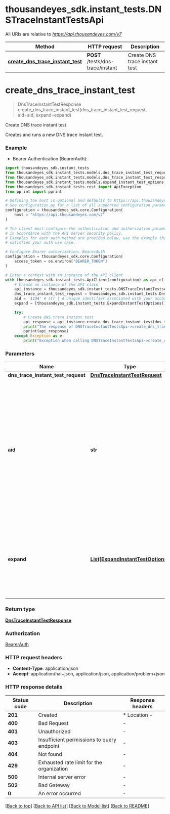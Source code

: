 # thousandeyes_sdk.instant_tests.DNSTraceInstantTestsApi

All URIs are relative to *https://api.thousandeyes.com/v7*

Method | HTTP request | Description
------------- | ------------- | -------------
[**create_dns_trace_instant_test**](DNSTraceInstantTestsApi.md#create_dns_trace_instant_test) | **POST** /tests/dns-trace/instant | Create DNS trace instant test


# **create_dns_trace_instant_test**
> DnsTraceInstantTestResponse create_dns_trace_instant_test(dns_trace_instant_test_request, aid=aid, expand=expand)

Create DNS trace instant test

Creates and runs a new DNS trace instant test.

### Example

* Bearer Authentication (BearerAuth):

```python
import thousandeyes_sdk.instant_tests
from thousandeyes_sdk.instant_tests.models.dns_trace_instant_test_request import DnsTraceInstantTestRequest
from thousandeyes_sdk.instant_tests.models.dns_trace_instant_test_response import DnsTraceInstantTestResponse
from thousandeyes_sdk.instant_tests.models.expand_instant_test_options import ExpandInstantTestOptions
from thousandeyes_sdk.instant_tests.rest import ApiException
from pprint import pprint

# Defining the host is optional and defaults to https://api.thousandeyes.com/v7
# See configuration.py for a list of all supported configuration parameters.
configuration = thousandeyes_sdk.core.Configuration(
    host = "https://api.thousandeyes.com/v7"
)

# The client must configure the authentication and authorization parameters
# in accordance with the API server security policy.
# Examples for each auth method are provided below, use the example that
# satisfies your auth use case.

# Configure Bearer authorization: BearerAuth
configuration = thousandeyes_sdk.core.Configuration(
    access_token = os.environ["BEARER_TOKEN"]
)

# Enter a context with an instance of the API client
with thousandeyes_sdk.instant_tests.ApiClient(configuration) as api_client:
    # Create an instance of the API class
    api_instance = thousandeyes_sdk.instant_tests.DNSTraceInstantTestsApi(api_client)
    dns_trace_instant_test_request = thousandeyes_sdk.instant_tests.DnsTraceInstantTestRequest() # DnsTraceInstantTestRequest | 
    aid = '1234' # str | A unique identifier associated with your account group. You can retrieve your `AccountGroupId` from the `/account-groups` endpoint. Note that you must be assigned to the target account group. Specifying this parameter without being assigned to the target account group will result in an error response. (optional)
    expand = [thousandeyes_sdk.instant_tests.ExpandInstantTestOptions()] # List[ExpandInstantTestOptions] | (Optional) Indicates if the test sub-resources should be expanded. Defaults to no expansion. To expand the `agents` sub-resource, use the query `?expand=agent`. (optional)

    try:
        # Create DNS trace instant test
        api_response = api_instance.create_dns_trace_instant_test(dns_trace_instant_test_request, aid=aid, expand=expand)
        print("The response of DNSTraceInstantTestsApi->create_dns_trace_instant_test:\n")
        pprint(api_response)
    except Exception as e:
        print("Exception when calling DNSTraceInstantTestsApi->create_dns_trace_instant_test: %s\n" % e)
```



### Parameters


Name | Type | Description  | Notes
------------- | ------------- | ------------- | -------------
 **dns_trace_instant_test_request** | [**DnsTraceInstantTestRequest**](DnsTraceInstantTestRequest.md)|  | 
 **aid** | **str**| A unique identifier associated with your account group. You can retrieve your &#x60;AccountGroupId&#x60; from the &#x60;/account-groups&#x60; endpoint. Note that you must be assigned to the target account group. Specifying this parameter without being assigned to the target account group will result in an error response. | [optional] 
 **expand** | [**List[ExpandInstantTestOptions]**](ExpandInstantTestOptions.md)| (Optional) Indicates if the test sub-resources should be expanded. Defaults to no expansion. To expand the &#x60;agents&#x60; sub-resource, use the query &#x60;?expand&#x3D;agent&#x60;. | [optional] 

### Return type

[**DnsTraceInstantTestResponse**](DnsTraceInstantTestResponse.md)

### Authorization

[BearerAuth](../README.md#BearerAuth)

### HTTP request headers

 - **Content-Type**: application/json
 - **Accept**: application/hal+json, application/json, application/problem+json

### HTTP response details

| Status code | Description | Response headers |
|-------------|-------------|------------------|
**201** | Created |  * Location -  <br>  |
**400** | Bad Request |  -  |
**401** | Unauthorized |  -  |
**403** | Insufficient permissions to query endpoint |  -  |
**404** | Not found |  -  |
**429** | Exhausted rate limit for the organization |  -  |
**500** | Internal server error |  -  |
**502** | Bad Gateway |  -  |
**0** | An error occurred |  -  |

[[Back to top]](#) [[Back to API list]](../README.md#documentation-for-api-endpoints) [[Back to Model list]](../README.md#documentation-for-models) [[Back to README]](../README.md)

